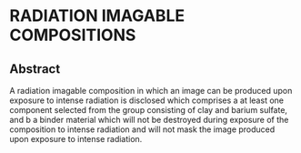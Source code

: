 # RADIATION IMAGABLE COMPOSITIONS

## Abstract
A radiation imagable composition in which an image can be produced upon exposure to intense radiation is disclosed which comprises a at least one component selected from the group consisting of clay and barium sulfate, and b a binder material which will not be destroyed during exposure of the composition to intense radiation and will not mask the image produced upon exposure to intense radiation.
